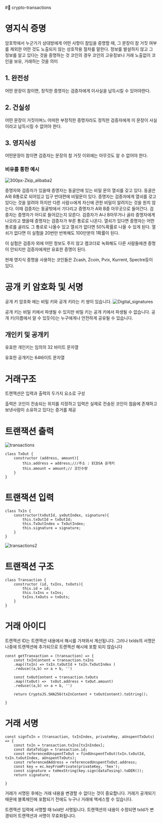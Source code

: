 #:key: crypto-transactions

# 영지식 증명
암호학에서 누군가가 상대방에게 어떤 사항이 참임을 증명할 때, 그 문장이 참 거짓 여부를 제외한 어떤 것도 노출되지 않는 상호작용 절차를 말한다.
정보를 발설하지 않고 그 정보를 알고 있다는 것을 증명하는 것
코인의 경우 코인의 고유정보나 거래 노출없이 코인을 보유, 거래하는 것을 의미

## 1. 완전성
 어떤 문장이 참이면, 정직한 증명자는 검증자에게 이사실을 납득시킬 수 있어야한다.
## 2. 건실성
 어떤 문장이 거짓이며느 어떠한 부정직한 증명자라도 정직한 검증자에게 이 문장이 사실이라고 납득시킬 수 없어야 한다.
## 3. 영지식성
 어떤문장이 참이면 검증자는 문장의 참 거짓 이외에는 아무것도 알 수 없어야 한다.
 
### 비유를 통한 예시
![300px-Zkip_alibaba2](https://user-images.githubusercontent.com/89236248/150671970-dfe6e42d-d827-46c9-8ed2-a402a4a39b19.png)


증명자와 검증자가 있을때 증명자는 동굴안에 있는 비밀 문의 열쇠를 갖고 있다.
동굴은 A와 B통로로 되어있고 입구 반대편에 비밀문이 있다.
증명자는 검증자에게 열쇠를 갖고 있다는 것을 알려야 하지만 다른 사람ㅁ에게 자신에 관한 비밀이 알려지는 것을 원치 않는다.
이때 검증자는 동굴밖에서 기다리고 증명자가 A와 B중 아무곳으로 들어간다. 검증자는 증명자가 어디로 들어갔는지 모른다.
검증자가 A나 B아무거나 골라 증명자에게 나오라고 했을때 증명자는 검증자가 부른 통로로 나온다.
열쇠가 있다면 증명자는 어떤 통로를 골라도 그 통로로 나올수 있고 열쇠가 없다면 50%확률로 나올 수 있게 된다.
열쇠가 없다면 이 실험을 20번만 반복해도 100만분의 1확률이 된다.

이 실험은 검증자 외에 어떤 정보도 주지 않고 캠코더로 녹화해도 다른 사람들에겐 증명이 안되지만 검증자에게만 유효한 증명이 된다.

현재 영지식 증명을 사용하는 코인들은 Zcash, Zcoin, Pvix, Kurrent, Spectre등이 있다.

# 공개 키 암호화 및 서명
공개 키 암호화 에는 비밀 키와 공개 키라는 키 쌍이 있습니다. 
![Digital_signatures](https://user-images.githubusercontent.com/89236248/150672018-93cf8496-fd81-4206-bb7c-ca153e4a95d2.png)


공개 키는 비밀 키에서 파생될 수 있지만 비밀 키는 공개 키에서 파생될 수 없습니다. 
공개 키(이름에서 알 수 있듯이)는 누구에게나 안전하게 공유될 수 있습니다.

## 개인키 및 공개키
유효한 개인키는 임의의 32 바이트 문자열

유효한 공개키는 64바이트 문자열

# 거래구조

트랜잭션은 입력과 출력의 두가지 요소로 구성

출력은 코인이 전송되는 위치를 지정하고 
입력은 실제로 전송된 코인이 첨음에 존재하고 보낸사람이 소유하고 있다는 증거를 제공

# 트랜잭션 출력
![transactions](https://user-images.githubusercontent.com/89236248/150672027-437c11e5-d3ee-4e4d-9408-f959a6460c38.png)

```
class TxOut {
    constructor (address, amount){
        this.address = address;///주소 : ECDSA 공개키
        this.amount = amount;// 코인수량
    }
}
```

# 트랜잭션 입력

```
class TxIn {
    constructor(txOutId, yxOutIndex, signature){
        this.txOutId = txOutId;
        this.TxOutIndex = TxOutIndex;
        this.signature = signature;
    }
}
```
![transactions2](https://user-images.githubusercontent.com/89236248/150672036-66a1094e-ef1b-45c5-8475-ef6baa886568.png)


# 트랜잭션 구조
```
class Transaction {
    constructor (id, txIns, txOuts){
        this.id = id;
        this.txIns = txIns;
        txIns.txOuts = txOuts;
    }
}
```

# 거래 아이디
트랜잭션 ID는 트랜잭션 내용에서 해시를 가져와서 계산됩니다. 그러나 txIds의 서명은 나중에 트랜잭션에 추가되므로 트랜잭션 해시에 포함 되지 않습니다

```
const getTranxaction = (transaction) => {
    const txInContent = transaction.txIns
    .map((txIn) => txIn.txOutId + txIn.TxOutIndex )
    .reduce((a,b) => a + b, '')

    const txOutContent = transaction.txOuts
    .map((txOut) =>  txOut.address + txOut.amount)
    .reduce((a,b) => a + b, '')

    return CryptoJS.SHA256(txInContent + txOutContent).toString();

}
```

# 거래 서명
```
const signTxIn = (transaction, txInIndex, privateKey, aUnspentTxOuts) => {
    const txIn = transaction.txIns[txInIndex];
    const dataToSign = transaction.id;
    const referencedUnspentTxOut = findUnspentTxOut(txIn.txOutId, txIn.txOutIndex, aUnspentTxOuts);
    const referencedAddress = referencedUnspentTxOut.address;
    const key = ec.keyFromPrivate(privateKey, 'hex');
    const signature = toHexString(key.sign(dataTosing).toDER());
    return signature;

}
```
거래가 서명된 후에는 거래 내용을 변경할 수 없다는 것이 중요합니다. 거래가 공개되기 때문에 블록체인에 포함되기 전에도 누구나 거래에 액세스할 수 있습니다.

트랜잭션 입력에 서명할 때 txId만 서명됩니다. 트랜잭션의 내용이 수정되면 txId가 변경되어 트랜잭션과 서명이 무효화됩니다.

